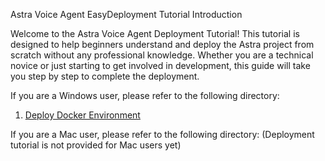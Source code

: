 Astra Voice Agent EasyDeployment Tutorial Introduction

Welcome to the Astra Voice Agent Deployment Tutorial! This tutorial is designed to help beginners understand and deploy the Astra project from scratch without any professional knowledge. Whether you are a technical novice or just starting to get involved in development, this guide will take you step by step to complete the deployment.

If you are a Windows user, please refer to the following directory:

1. [Deploy Docker Environment](/docs/EasyTurtorialsForBeginners/1DockerEnvironment-CN.md)

If you are a Mac user, please refer to the following directory:
(Deployment tutorial is not provided for Mac users yet)